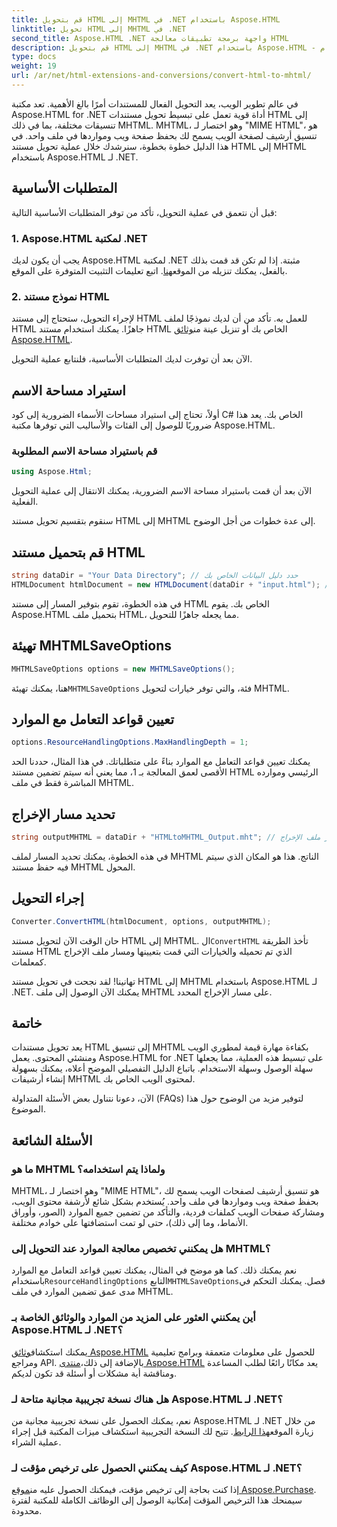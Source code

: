 ```yaml
---
title: قم بتحويل HTML إلى MHTML في .NET باستخدام Aspose.HTML
linktitle: تحويل HTML إلى MHTML في .NET
second_title: Aspose.HTML .NET واجهة برمجة تطبيقات معالجة HTML
description: قم بتحويل HTML إلى MHTML في .NET باستخدام Aspose.HTML - دليل خطوة بخطوة لأرشفة محتوى الويب بكفاءة. تعرف على كيفية استخدام Aspose.HTML لـ .NET لإنشاء أرشيفات MHTML.
type: docs
weight: 19
url: /ar/net/html-extensions-and-conversions/convert-html-to-mhtml/
---
```


في عالم تطوير الويب، يعد التحويل الفعال للمستندات أمرًا بالغ الأهمية. تعد مكتبة Aspose.HTML for .NET أداة قوية تعمل على تبسيط تحويل مستندات HTML إلى تنسيقات مختلفة، بما في ذلك MHTML. MHTML، وهو اختصار لـ "MIME HTML"، هو تنسيق أرشيف لصفحة الويب يسمح لك بحفظ صفحة ويب ومواردها في ملف واحد. في هذا الدليل خطوة بخطوة، سنرشدك خلال عملية تحويل مستند HTML إلى MHTML باستخدام Aspose.HTML لـ .NET.

## المتطلبات الأساسية

قبل أن نتعمق في عملية التحويل، تأكد من توفر المتطلبات الأساسية التالية:

### 1. Aspose.HTML لمكتبة .NET

 يجب أن يكون لديك Aspose.HTML لمكتبة .NET مثبتة. إذا لم تكن قد قمت بذلك بالفعل، يمكنك تنزيله من الموقع[هنا](https://releases.aspose.com/html/net/). اتبع تعليمات التثبيت المتوفرة على الموقع.

### 2. نموذج مستند HTML

لإجراء التحويل، ستحتاج إلى مستند HTML للعمل به. تأكد من أن لديك نموذجًا لملف HTML جاهزًا. يمكنك استخدام مستند HTML الخاص بك أو تنزيل عينة من[وثائق Aspose.HTML](https://reference.aspose.com/html/net/).

الآن بعد أن توفرت لديك المتطلبات الأساسية، فلنتابع عملية التحويل.

## استيراد مساحة الاسم

أولاً، تحتاج إلى استيراد مساحات الأسماء الضرورية إلى كود C# الخاص بك. يعد هذا ضروريًا للوصول إلى الفئات والأساليب التي توفرها مكتبة Aspose.HTML.

### قم باستيراد مساحة الاسم المطلوبة

```csharp
using Aspose.Html;
```

الآن بعد أن قمت باستيراد مساحة الاسم الضرورية، يمكنك الانتقال إلى عملية التحويل الفعلية.

سنقوم بتقسيم تحويل مستند HTML إلى MHTML إلى عدة خطوات من أجل الوضوح.

## قم بتحميل مستند HTML

```csharp
string dataDir = "Your Data Directory"; // حدد دليل البيانات الخاص بك
HTMLDocument htmlDocument = new HTMLDocument(dataDir + "input.html"); // قم بتحميل مستند HTML
```

في هذه الخطوة، تقوم بتوفير المسار إلى مستند HTML الخاص بك. يقوم Aspose.HTML بتحميل ملف HTML، مما يجعله جاهزًا للتحويل.

## تهيئة MHTMLSaveOptions

```csharp
MHTMLSaveOptions options = new MHTMLSaveOptions();
```

 هنا، يمكنك تهيئة`MHTMLSaveOptions` فئة، والتي توفر خيارات لتحويل MHTML.

## تعيين قواعد التعامل مع الموارد

```csharp
options.ResourceHandlingOptions.MaxHandlingDepth = 1;
```

يمكنك تعيين قواعد التعامل مع الموارد بناءً على متطلباتك. في هذا المثال، حددنا الحد الأقصى لعمق المعالجة بـ 1، مما يعني أنه سيتم تضمين مستند HTML الرئيسي وموارده المباشرة فقط في ملف MHTML.

## تحديد مسار الإخراج

```csharp
string outputMHTML = dataDir + "HTMLtoMHTML_Output.mht"; // تحديد مسار ملف الإخراج
```

في هذه الخطوة، يمكنك تحديد المسار لملف MHTML الناتج. هذا هو المكان الذي سيتم فيه حفظ مستند MHTML المحول.

## إجراء التحويل

```csharp
Converter.ConvertHTML(htmlDocument, options, outputMHTML);
```

 حان الوقت الآن لتحويل مستند HTML إلى MHTML. ال`ConvertHTML` تأخذ الطريقة مستند HTML الذي تم تحميله والخيارات التي قمت بتعيينها ومسار ملف الإخراج كمعلمات.

تهانينا! لقد نجحت في تحويل مستند HTML إلى MHTML باستخدام Aspose.HTML لـ .NET. يمكنك الآن الوصول إلى ملف MHTML على مسار الإخراج المحدد.

## خاتمة

يعد تحويل مستندات HTML إلى تنسيق MHTML بكفاءة مهارة قيمة لمطوري الويب ومنشئي المحتوى. يعمل Aspose.HTML for .NET على تبسيط هذه العملية، مما يجعلها سهلة الوصول وسهلة الاستخدام. باتباع الدليل التفصيلي الموضح أعلاه، يمكنك بسهولة إنشاء أرشيفات MHTML لمحتوى الويب الخاص بك.

الآن، دعونا نتناول بعض الأسئلة المتداولة (FAQs) لتوفير مزيد من الوضوح حول هذا الموضوع.

## الأسئلة الشائعة

### ما هو MHTML ولماذا يتم استخدامه؟

MHTML، وهو اختصار لـ "MIME HTML"، هو تنسيق أرشيف لصفحات الويب يسمح لك بحفظ صفحة ويب ومواردها في ملف واحد. يُستخدم بشكل شائع لأرشفة محتوى الويب، ومشاركة صفحات الويب كملفات فردية، والتأكد من تضمين جميع الموارد (الصور، وأوراق الأنماط، وما إلى ذلك)، حتى لو تمت استضافتها على خوادم مختلفة.

### هل يمكنني تخصيص معالجة الموارد عند التحويل إلى MHTML؟

 نعم يمكنك ذلك. كما هو موضح في المثال، يمكنك تعيين قواعد التعامل مع الموارد باستخدام`ResourceHandlingOptions` التابع`MHTMLSaveOptions`فصل. يمكنك التحكم في مدى عمق تضمين الموارد في ملف MHTML.

### أين يمكنني العثور على المزيد من الموارد والوثائق الخاصة بـ Aspose.HTML لـ .NET؟

 يمكنك استكشاف[وثائق Aspose.HTML](https://reference.aspose.com/html/net/) للحصول على معلومات متعمقة وبرامج تعليمية ومراجع API. بالإضافة إلى ذلك،[منتدى Aspose.HTML](https://forum.aspose.com/) يعد مكانًا رائعًا لطلب المساعدة ومناقشة أية مشكلات أو أسئلة قد تكون لديكم.

### هل هناك نسخة تجريبية مجانية متاحة لـ Aspose.HTML لـ .NET؟

 نعم، يمكنك الحصول على نسخة تجريبية مجانية من Aspose.HTML لـ .NET من خلال زيارة الموقع[هذا الرابط](https://releases.aspose.com/). تتيح لك النسخة التجريبية استكشاف ميزات المكتبة قبل إجراء عملية الشراء.

### كيف يمكنني الحصول على ترخيص مؤقت لـ Aspose.HTML لـ .NET؟

 إذا كنت بحاجة إلى ترخيص مؤقت، فيمكنك الحصول عليه من[موقع Aspose.Purchase](https://purchase.aspose.com/temporary-license/). سيمنحك هذا الترخيص المؤقت إمكانية الوصول إلى الوظائف الكاملة للمكتبة لفترة محدودة.

